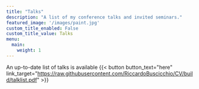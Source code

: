 ```yaml
---
title: "Talks"
description: "A list of my conference talks and invited seminars."
featured_image: '/images/paint.jpg'
custom_title_enabled: False
custom_title_value: Talks
menu: 
  main:
    weight: 1
---
```


An up-to-date list of talks is available {{< button button_text="here" link_target="https://raw.githubusercontent.com/RiccardoBuscicchio/CV/build/talklist.pdf" >}}